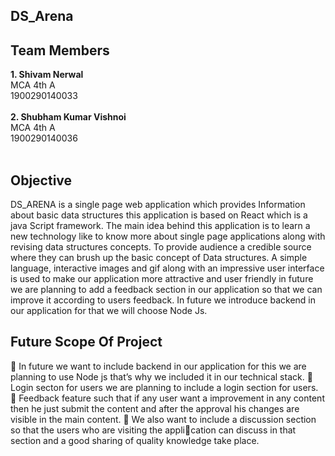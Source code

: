   ##  DS_Arena
## Team Members 
<b>1. Shivam Nerwal </b></br>
  MCA 4th A</br>
 1900290140033</br>
 </br>
<b>2. Shubham Kumar Vishnoi </b></br>
  MCA 4th A</br>
 1900290140036 </br> 
 </br>
 ## Objective
 DS_ARENA is a single page web application which provides Information about basic 
data structures this application is based on React which is a java Script framework.
The main idea behind this application is to learn a new technology like to know more 
about single page applications along with revising data structures concepts.
To provide audience a credible source where they can brush up the basic concept of 
Data structures. A simple language, interactive images and gif along with an impressive 
user interface is used to make our application more attractive and user friendly in future 
we are planning to add a feedback section in our application so that we can improve it 
according to users feedback. In future we introduce backend in our application for that 
we will choose Node Js. 
## Future Scope Of Project
 
 In future we want to include backend in our application for this we are planning to use 
Node js that’s why we included it in our technical stack.
 Login secton for users we are planning to include a login section for users. 
 Feedback feature such that if any user want a improvement in any content then he just 
submit the content and after the approval his changes are visible in the main content. 
 We also want to include a discussion section so that the users who are visiting the application can discuss in that section and a good sharing of quality knowledge take place.

